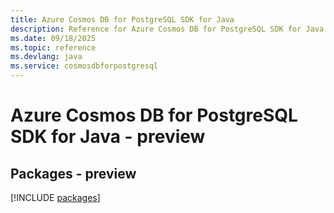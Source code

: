 ```yaml
---
title: Azure Cosmos DB for PostgreSQL SDK for Java
description: Reference for Azure Cosmos DB for PostgreSQL SDK for Java
ms.date: 09/18/2025
ms.topic: reference
ms.devlang: java
ms.service: cosmosdbforpostgresql
---
```

# Azure Cosmos DB for PostgreSQL SDK for Java - preview
## Packages - preview
[!INCLUDE [packages](cosmos-db-for-postgresql-index.md)]